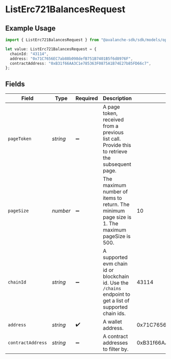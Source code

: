 # ListErc721BalancesRequest

## Example Usage

```typescript
import { ListErc721BalancesRequest } from "@avalanche-sdk/sdk/models/operations";

let value: ListErc721BalancesRequest = {
  chainId: "43114",
  address: "0x71C7656EC7ab88b098defB751B7401B5f6d8976F",
  contractAddress: "0xB31f66AA3C1e785363F0875A1B74E27b85FD66c7",
};
```

## Fields

| Field                                                                                                       | Type                                                                                                        | Required                                                                                                    | Description                                                                                                 | Example                                                                                                     |
| ----------------------------------------------------------------------------------------------------------- | ----------------------------------------------------------------------------------------------------------- | ----------------------------------------------------------------------------------------------------------- | ----------------------------------------------------------------------------------------------------------- | ----------------------------------------------------------------------------------------------------------- |
| `pageToken`                                                                                                 | *string*                                                                                                    | :heavy_minus_sign:                                                                                          | A page token, received from a previous list call. Provide this to retrieve the subsequent page.             |                                                                                                             |
| `pageSize`                                                                                                  | *number*                                                                                                    | :heavy_minus_sign:                                                                                          | The maximum number of items to return. The minimum page size is 1. The maximum pageSize is 500.             | 10                                                                                                          |
| `chainId`                                                                                                   | *string*                                                                                                    | :heavy_minus_sign:                                                                                          | A supported evm chain id or blockchain id. Use the `/chains` endpoint to get a list of supported chain ids. | 43114                                                                                                       |
| `address`                                                                                                   | *string*                                                                                                    | :heavy_check_mark:                                                                                          | A wallet address.                                                                                           | 0x71C7656EC7ab88b098defB751B7401B5f6d8976F                                                                  |
| `contractAddress`                                                                                           | *string*                                                                                                    | :heavy_minus_sign:                                                                                          | A contract addresses to filter by.                                                                          | 0xB31f66AA3C1e785363F0875A1B74E27b85FD66c7                                                                  |